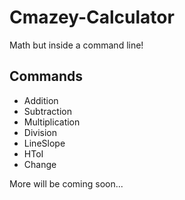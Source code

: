# Cmazey-Calculator
Math but inside a command line!

## Commands

- Addition
- Subtraction
- Multiplication
- Division
- LineSlope
- HToI
- Change

More will be coming soon...
